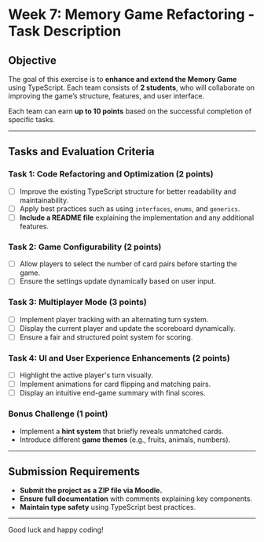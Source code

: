 # Week 7: Memory Game Refactoring - Task Description

## **Objective**
The goal of this exercise is to **enhance and extend the Memory Game** using TypeScript. Each team consists of **2 students**, who will collaborate on improving the game’s structure, features, and user interface.

Each team can earn **up to 10 points** based on the successful completion of specific tasks.

---

## **Tasks and Evaluation Criteria**

### **Task 1: Code Refactoring and Optimization (2 points)**
- [ ] Improve the existing TypeScript structure for better readability and maintainability.
- [ ] Apply best practices such as using `interfaces`, `enums`, and `generics`.
- [ ] **Include a README file** explaining the implementation and any additional features.

### **Task 2: Game Configurability (2 points)**
- [ ] Allow players to select the number of card pairs before starting the game.
- [ ] Ensure the settings update dynamically based on user input.

### **Task 3: Multiplayer Mode (3 points)**
- [ ] Implement player tracking with an alternating turn system.
- [ ] Display the current player and update the scoreboard dynamically.
- [ ] Ensure a fair and structured point system for scoring.

### **Task 4: UI and User Experience Enhancements (2 points)**
- [ ] Highlight the active player's turn visually.
- [ ] Implement animations for card flipping and matching pairs.
- [ ] Display an intuitive end-game summary with final scores.

### **Bonus Challenge (1 point)**
- Implement a **hint system** that briefly reveals unmatched cards.
- Introduce different **game themes** (e.g., fruits, animals, numbers).

---

## **Submission Requirements**
- **Submit the project as a ZIP file via Moodle.**
- **Ensure full documentation** with comments explaining key components.
- **Maintain type safety** using TypeScript best practices.

---

Good luck and happy coding!
